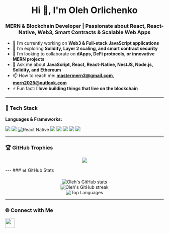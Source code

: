 <h1 align="center">Hi 👋, I'm Oleh Orlichenko</h1>
<h3 align="center">MERN & Blockchain Developer | Passionate about React, React-Native, Web3, Smart Contracts & Scalable Web Apps</h3>

- 🔭 I’m currently working on **Web3 & Full-stack JavaScript applications**
- 🌱 I’m exploring **Solidity, Layer 2 scaling, and smart contract security**
- 👯 I’m looking to collaborate on **dApps, DeFi protocols, or innovative MERN projects**
- 💬 Ask me about **JavaScript, React, React-Native, NestJS, Node.js, Solidity, and Ethereum**
- 📫 How to reach me: **mastermern3@gmail.com**, **mern2025@outlook.com**
- ⚡ Fun fact: **I love building things that live on the blockchain**

---

### 🚀 Tech Stack

**Languages & Frameworks:**

<p align="left">
  <img src="https://img.shields.io/badge/JavaScript-F7DF1E?style=for-the-badge&logo=javascript&logoColor=black"/>
  <img src="https://img.shields.io/badge/React-20232a?style=for-the-badge&logo=react&logoColor=61DAFB"/>
  <img src="https://img.shields.io/badge/React_Native-20232A?style=for-the-badge&logo=react&logoColor=61DAFB" alt="React Native"/>
  <img src="https://img.shields.io/badge/Node.js-339933?style=for-the-badge&logo=node.js&logoColor=white"/>
  <img src="https://img.shields.io/badge/Express.js-000000?style=for-the-badge&logo=express&logoColor=white"/>
  <img src="https://img.shields.io/badge/MongoDB-4EA94B?style=for-the-badge&logo=mongodb&logoColor=white"/>
  <img src="https://img.shields.io/badge/Solidity-363636?style=for-the-badge&logo=solidity&logoColor=white"/>
  <img src="https://img.shields.io/badge/Web3.js-F16822?style=for-the-badge&logo=web3.js&logoColor=white"/>
</p>

---
### 🏆 GitHub Trophies

<p align="center">
  <img src="https://github-profile-trophy.vercel.app/?username=mernmaster2025&theme=radical&margin-w=15&no-bg=true&no-frame=true" />
</p>
---
### 📊 GitHub Stats

<p align="center">
  <img src="https://github-readme-stats.vercel.app/api?username=mernmaster2025&show_icons=true&theme=radical" alt="Oleh's GitHub stats"/>
  <br/>
  <img src="https://github-readme-streak-stats.herokuapp.com/?user=mernmaster2025&theme=radical" alt="Oleh's GitHub streak"/>
  <br/>
  <img src="https://github-readme-stats.vercel.app/api/top-langs/?username=mernmaster2025&layout=compact&theme=radical" alt="Top Languages"/>
</p>

---

### 🌐 Connect with Me

<p align="left">
  <a href="mastermern3@gmail.com"><img src="https://cdn-icons-png.flaticon.com/512/732/732200.png" width="30" /></a>
  <!-- Add more social icons if needed -->
</p>
